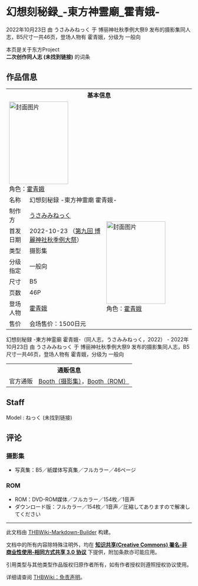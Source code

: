 # 幻想刻秘録_-東方神霊廟_霍青娥-

<!-- source html: G:\repos\THBWiki-Markdown-Builder\THBWikiMarkdown\Temp\main\b\bd\ns0%3A%E5%B9%BB%E6%83%B3%E5%88%BB%E7%A7%98%E9%8C%B2_-%E6%9D%B1%E6%96%B9%E7%A5%9E%E9%9C%8A%E5%BB%9F_%E9%9C%8D%E9%9D%92%E5%A8%A5-.html -->

2022年10月23日 由 うさみみねっく 于 博丽神社秋季例大祭9 发布的摄影集同人志，B5尺寸一共46页，登场人物有 霍青娥，分级为 一般向

本页是关于东方Project  
 **二次创作同人志 (未找到链接)** 的词条
## 作品信息

<table><tbody><tr><th colspan="3">基本信息</th></tr><tr><td class="cover-artwork-mobile" colspan="2"><a href="./文件-幻想刻秘録_-東方神霊廟_霍青娥-封面.jpg.md" class="image" title="封面图片"><img alt="封面图片" src="https://upload.thwiki.cc/thumb/9/90/%E5%B9%BB%E6%83%B3%E5%88%BB%E7%A7%98%E9%8C%B2_-%E6%9D%B1%E6%96%B9%E7%A5%9E%E9%9C%8A%E5%BB%9F_%E9%9C%8D%E9%9D%92%E5%A8%A5-%E5%B0%81%E9%9D%A2.jpg/160px-%E5%B9%BB%E6%83%B3%E5%88%BB%E7%A7%98%E9%8C%B2_-%E6%9D%B1%E6%96%B9%E7%A5%9E%E9%9C%8A%E5%BB%9F_%E9%9C%8D%E9%9D%92%E5%A8%A5-%E5%B0%81%E9%9D%A2.jpg" decoding="async" loading="lazy" width="160" height="224" srcset="https://upload.thwiki.cc/thumb/9/90/%E5%B9%BB%E6%83%B3%E5%88%BB%E7%A7%98%E9%8C%B2_-%E6%9D%B1%E6%96%B9%E7%A5%9E%E9%9C%8A%E5%BB%9F_%E9%9C%8D%E9%9D%92%E5%A8%A5-%E5%B0%81%E9%9D%A2.jpg/240px-%E5%B9%BB%E6%83%B3%E5%88%BB%E7%A7%98%E9%8C%B2_-%E6%9D%B1%E6%96%B9%E7%A5%9E%E9%9C%8A%E5%BB%9F_%E9%9C%8D%E9%9D%92%E5%A8%A5-%E5%B0%81%E9%9D%A2.jpg 1.5x, https://upload.thwiki.cc/thumb/9/90/%E5%B9%BB%E6%83%B3%E5%88%BB%E7%A7%98%E9%8C%B2_-%E6%9D%B1%E6%96%B9%E7%A5%9E%E9%9C%8A%E5%BB%9F_%E9%9C%8D%E9%9D%92%E5%A8%A5-%E5%B0%81%E9%9D%A2.jpg/320px-%E5%B9%BB%E6%83%B3%E5%88%BB%E7%A7%98%E9%8C%B2_-%E6%9D%B1%E6%96%B9%E7%A5%9E%E9%9C%8A%E5%BB%9F_%E9%9C%8D%E9%9D%92%E5%A8%A5-%E5%B0%81%E9%9D%A2.jpg 2x" data-file-width="732" data-file-height="1024"></a><div class="cover-char">角色：<a href="./霍青娥.md" title="霍青娥">霍青娥</a></div></td>
</tr><tr><td class="label">名称</td><td colspan="2"> 幻想刻秘録 -東方神霊廟 霍青娥- </td></tr><tr><td class="label">制作方</td><td><a href="./うさみみねっく.md" title="うさみみねっく">うさみみねっく</a></td><td class="cover-artwork" rowspan="8" style="min-width:224px;"><a href="./文件-幻想刻秘録_-東方神霊廟_霍青娥-封面.jpg.md" class="image" title="封面图片"><img alt="封面图片" src="https://upload.thwiki.cc/thumb/9/90/%E5%B9%BB%E6%83%B3%E5%88%BB%E7%A7%98%E9%8C%B2_-%E6%9D%B1%E6%96%B9%E7%A5%9E%E9%9C%8A%E5%BB%9F_%E9%9C%8D%E9%9D%92%E5%A8%A5-%E5%B0%81%E9%9D%A2.jpg/160px-%E5%B9%BB%E6%83%B3%E5%88%BB%E7%A7%98%E9%8C%B2_-%E6%9D%B1%E6%96%B9%E7%A5%9E%E9%9C%8A%E5%BB%9F_%E9%9C%8D%E9%9D%92%E5%A8%A5-%E5%B0%81%E9%9D%A2.jpg" decoding="async" loading="lazy" width="160" height="224" srcset="https://upload.thwiki.cc/thumb/9/90/%E5%B9%BB%E6%83%B3%E5%88%BB%E7%A7%98%E9%8C%B2_-%E6%9D%B1%E6%96%B9%E7%A5%9E%E9%9C%8A%E5%BB%9F_%E9%9C%8D%E9%9D%92%E5%A8%A5-%E5%B0%81%E9%9D%A2.jpg/240px-%E5%B9%BB%E6%83%B3%E5%88%BB%E7%A7%98%E9%8C%B2_-%E6%9D%B1%E6%96%B9%E7%A5%9E%E9%9C%8A%E5%BB%9F_%E9%9C%8D%E9%9D%92%E5%A8%A5-%E5%B0%81%E9%9D%A2.jpg 1.5x, https://upload.thwiki.cc/thumb/9/90/%E5%B9%BB%E6%83%B3%E5%88%BB%E7%A7%98%E9%8C%B2_-%E6%9D%B1%E6%96%B9%E7%A5%9E%E9%9C%8A%E5%BB%9F_%E9%9C%8D%E9%9D%92%E5%A8%A5-%E5%B0%81%E9%9D%A2.jpg/320px-%E5%B9%BB%E6%83%B3%E5%88%BB%E7%A7%98%E9%8C%B2_-%E6%9D%B1%E6%96%B9%E7%A5%9E%E9%9C%8A%E5%BB%9F_%E9%9C%8D%E9%9D%92%E5%A8%A5-%E5%B0%81%E9%9D%A2.jpg 2x" data-file-width="732" data-file-height="1024"></a><div class="cover-char">角色：<a href="./霍青娥.md" title="霍青娥">霍青娥</a></div></td>
</tr><tr><td class="label">首发日期</td><td>2022-10-23&#160;（<a href="/展会作品列表?e=%E5%8D%9A%E4%B8%BD%E7%A5%9E%E7%A4%BE%E7%A7%8B%E5%AD%A3%E4%BE%8B%E5%A4%A7%E7%A5%AD%239">第九回 博麗神社秋季例大祭</a>）</td></tr><tr><td class="label">类型</td><td>摄影集</td></tr><tr><td class="label">分级指定</td><td>一般向</td></tr><tr><td class="label">尺寸</td><td>B5</td></tr><tr><td class="label">页数</td><td>46P</td></tr><tr><td class="label">登场人物</td><td><a href="./霍青娥.md" title="霍青娥">霍青娥</a></td></tr><tr><td class="label">售价</td><td>会场售价：1500日元</td></tr></tbody></table>

幻想刻秘録 -東方神霊廟 霍青娥-（同人志，うさみみねっく，2022） - 2022年10月23日 由 うさみみねっく 于 博丽神社秋季例大祭9 发布的摄影集同人志，B5尺寸一共46页，登场人物有 霍青娥，分级为 一般向

<table><tbody><tr><th colspan="3">通贩信息</th></tr><tr><td class="label">官方通贩</td><td colspan="2"><a rel="nofollow" class="external text" href="https://nekku.booth.pm/items/4290305">Booth（摄影集）</a>，<a rel="nofollow" class="external text" href="https://nekku.booth.pm/items/4290383">Booth（ROM）</a></td></tr></tbody></table>


## Staff
Model
: ねっく (未找到链接)

## 评论
### 摄影集
- 写真集：B5／紙媒体写真集／フルカラー／46ページ

### ROM
- ROM：DVD-ROM媒体／フルカラー／154枚／1音声
- ダウンロード版：フルカラー／154枚／1音声／圧縮してありますので解凍してください

  
  

  





---

此文档由 [THBWiki-Markdown-Builder](https://github.com/Delsin-Yu/THBWiki-Markdown-Builder) 构建。

文档中的所有内容除特殊注明外，均在 [**知识共享(Creative Commons) 署名-非商业性使用-相同方式共享 3.0 协议**](https://creativecommons.org/licenses/by-sa/3.0/deed.zh-hans) 下提供，附加条款亦可能应用。

引用类型与其他类型作品版权归原作者所有，如有作者授权则遵照授权协议使用。

详细请查阅 [THBWiki：免责声明](https://thbwiki.cc/THBWiki:%E5%85%8D%E8%B4%A3%E5%A3%B0%E6%98%8E)。

